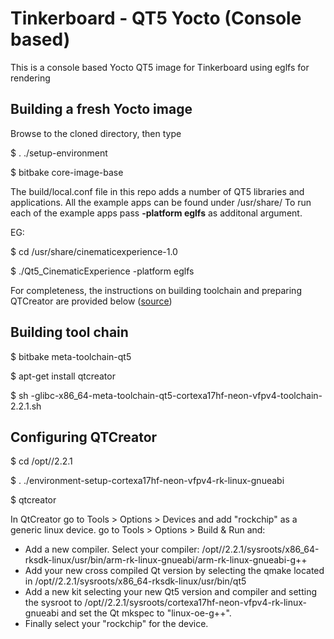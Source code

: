 # Tinkerboard - QT5 Yocto (Console based)

This is a console based Yocto QT5 image for Tinkerboard using eglfs for rendering

## Building a fresh Yocto image

Browse to the cloned directory, then type

   $ . ./setup-environment
   
   $ bitbake core-image-base
   
The build/local.conf file in this repo adds a number of QT5 libraries and applications. All the example apps can be found under /usr/share/
To run each of the example apps pass **-platform eglfs** as additonal argument. 

EG:

   $ cd /usr/share/cinematicexperience-1.0
   
   $  ./Qt5_CinematicExperience -platform eglfs

For completeness, the instructions on building toolchain and preparing QTCreator are provided below ([source](http://rockchip.wikidot.com/yocto-user-guide-qt))

## Building tool chain 

   $ bitbake meta-toolchain-qt5
  
   $ apt-get install qtcreator
   
   $ sh <DISTRO>-glibc-x86_64-meta-toolchain-qt5-cortexa17hf-neon-vfpv4-toolchain-2.2.1.sh
   
   
## Configuring QTCreator

   $ cd /opt/<DISTRO>/2.2.1
   
   $ . ./environment-setup-cortexa17hf-neon-vfpv4-rk-linux-gnueabi
   
   $ qtcreator

In QtCreator go to Tools > Options > Devices and add "rockchip" as a generic linux device.
go to Tools > Options > Build & Run and:

* Add a new compiler. Select your compiler: /opt/<DISTRO>/2.2.1/sysroots/x86_64-rksdk-linux/usr/bin/arm-rk-linux-gnueabi/arm-rk-linux-gnueabi-g++
* Add your new cross compiled Qt version by selecting the qmake located in /opt/<DISTRO>/2.2.1/sysroots/x86_64-rksdk-linux/usr/bin/qt5
* Add a new kit selecting your new Qt5 version and compiler and setting the sysroot to /opt/<DISTRO>/2.2.1/sysroots/cortexa17hf-neon-vfpv4-rk-linux-gnueabi and set the Qt mkspec to "linux-oe-g++".
* Finally select your "rockchip" for the device. 
      
